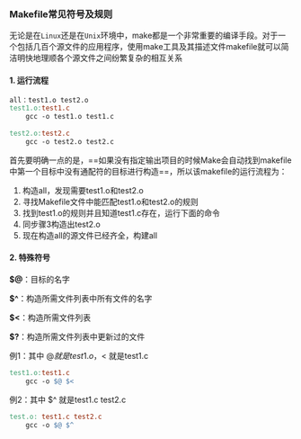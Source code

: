 ### Makefile常见符号及规则

无论是在`Linux`还是在`Unix`环境中，make都是一个非常重要的编译手段。对于一个包括几百个源文件的应用程序，使用make工具及其描述文件makefile就可以简洁明快地理顺各个源文件之间纷繁复杂的相互关系

#### 1.  运行流程

```makefile
all：test1.o test2.o
test1.o:test1.c
    gcc -o test1.o test1.c
 
test2.o:test2.c
    gcc -o test2.o test2.c
```

首先要明确一点的是，==如果没有指定输出项目的时候Make会自动找到makefile中第一个目标中没有通配符的目标进行构造==，所以该makefile的运行流程为：

1.  构造all，发现需要test1.o和test2.o
2.  寻找Makefile文件中能匹配test1.o和test2.o的规则
3.  找到test1.o的规则并且知道test1.c存在，运行下面的命令
4.  同步骤3构造出test2.o
5.  现在构造all的源文件已经齐全，构建all

#### 2.  特殊符号

**$@**：目标的名字

**$^**：构造所需文件列表中所有文件的名字

**$<**：构造所需文件列表

**$?**：构造所需文件列表中更新过的文件



例1：其中 $@ 就是test1.o，$< 就是test1.c

```makefile
test1.o:test1.c
    gcc -o $@ $<
```

例2：其中 $^ 就是test1.c test2.c

```makefile
test.o: test1.c test2.c
	gcc -o $@ $^
```

